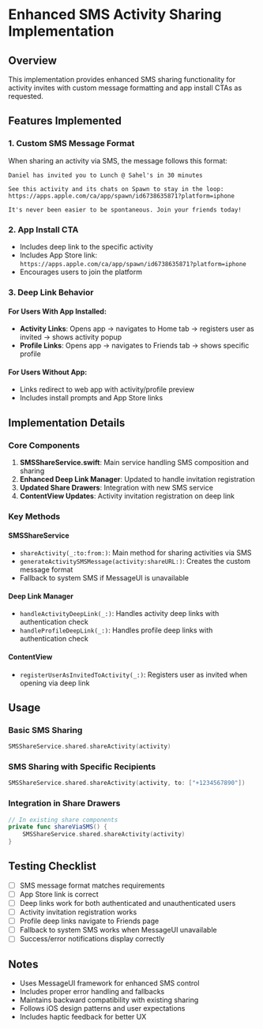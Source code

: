 # Enhanced SMS Activity Sharing Implementation

## Overview

This implementation provides enhanced SMS sharing functionality for activity invites with custom message formatting and app install CTAs as requested.

## Features Implemented

### 1. Custom SMS Message Format
When sharing an activity via SMS, the message follows this format:
```
Daniel has invited you to Lunch @ Sahel's in 30 minutes

See this activity and its chats on Spawn to stay in the loop: https://apps.apple.com/ca/app/spawn/id6738635871?platform=iphone

It's never been easier to be spontaneous. Join your friends today!
```

### 2. App Install CTA
- Includes deep link to the specific activity
- Includes App Store link: `https://apps.apple.com/ca/app/spawn/id6738635871?platform=iphone`
- Encourages users to join the platform

### 3. Deep Link Behavior

#### For Users With App Installed:
- **Activity Links**: Opens app → navigates to Home tab → registers user as invited → shows activity popup
- **Profile Links**: Opens app → navigates to Friends tab → shows specific profile

#### For Users Without App:
- Links redirect to web app with activity/profile preview
- Includes install prompts and App Store links

## Implementation Details

### Core Components

1. **SMSShareService.swift**: Main service handling SMS composition and sharing
2. **Enhanced Deep Link Manager**: Updated to handle invitation registration
3. **Updated Share Drawers**: Integration with new SMS service
4. **ContentView Updates**: Activity invitation registration on deep link

### Key Methods

#### SMSShareService
- `shareActivity(_:to:from:)`: Main method for sharing activities via SMS
- `generateActivitySMSMessage(activity:shareURL:)`: Creates the custom message format
- Fallback to system SMS if MessageUI is unavailable

#### Deep Link Manager
- `handleActivityDeepLink(_:)`: Handles activity deep links with authentication check
- `handleProfileDeepLink(_:)`: Handles profile deep links with authentication check

#### ContentView
- `registerUserAsInvitedToActivity(_:)`: Registers user as invited when opening via deep link

## Usage

### Basic SMS Sharing
```swift
SMSShareService.shared.shareActivity(activity)
```

### SMS Sharing with Specific Recipients
```swift
SMSShareService.shared.shareActivity(activity, to: ["+1234567890"])
```

### Integration in Share Drawers
```swift
// In existing share components
private func shareViaSMS() {
    SMSShareService.shared.shareActivity(activity)
}
```

## Testing Checklist

- [ ] SMS message format matches requirements
- [ ] App Store link is correct
- [ ] Deep links work for both authenticated and unauthenticated users
- [ ] Activity invitation registration works
- [ ] Profile deep links navigate to Friends page
- [ ] Fallback to system SMS works when MessageUI unavailable
- [ ] Success/error notifications display correctly

## Notes

- Uses MessageUI framework for enhanced SMS control
- Includes proper error handling and fallbacks
- Maintains backward compatibility with existing sharing
- Follows iOS design patterns and user expectations
- Includes haptic feedback for better UX

